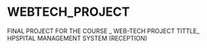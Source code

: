 # WEBTECH_PROJECT
 FINAL PROJECT FOR THE COURSE _ WEB-TECH
PROJECT TITTLE_
               HPSPITAL MANAGEMENT SYSTEM (RECEPTION)
